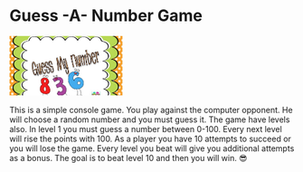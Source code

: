# Guess -A- Number Game

<img alt ="Image" width = "200px" src="Guess My Number.jpg" />

This is a simple console game. You play against the computer opponent. He will choose a random number
and you must guess it. The game have levels also. In level 1 you must guess a number between 0-100. Every 
next level will rise the points with 100. As a player you have 10 attempts to succeed or you will lose
the game. Every level you beat will give you additional attempts as a bonus. The goal is to beat level 10
and then you will win. 😎
